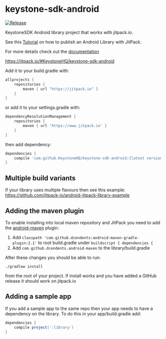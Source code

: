 # keystone-sdk-android

[![Release](https://jitpack.io/v/KeystoneHQ/keystone-sdk-android.svg)](https://jitpack.io/#KeystoneHQ/keystone-sdk-android)

KeystoneSDK Android library project that works with jitpack.io.

See this [Tutorial](https://medium.com/@ome450901/publish-an-android-library-by-jitpack-a0342684cbd0) on how to publish an Android Library with JitPack.

For more details check out the [documentation](https://github.com/jitpack/jitpack.io/blob/master/ANDROID.md)

https://jitpack.io/#KeystoneHQ/keystone-sdk-android

Add it to your build.gradle with:
```gradle
allprojects {
    repositories {
        maven { url "https://jitpack.io" }
    }
}
```

or add it to your settings.gradle with:
```gradle
dependencyResolutionManagement {
    repositories {
        maven { url 'https://www.jitpack.io' }
    }
}
```

then add dependency:
```gradle
dependencies {
    compile 'com.github.KeystoneHQ/keystone-sdk-android:{latest version}'
}
```

## Multiple build variants

If your library uses multiple flavours then see this example:
https://github.com/jitpack-io/android-jitpack-library-example

## Adding the maven plugin

To enable installing into local maven repository and JitPack you need to add the [android-maven](https://github.com/dcendents/android-maven-gradle-plugin) plugin:

1. Add `classpath 'com.github.dcendents:android-maven-gradle-plugin:2.1'` to root build.gradle under `buildscript { dependencies {`
2. Add `com.github.dcendents.android-maven` to the library/build.gradle

After these changes you should be able to run:
```shell
./gradlew install
```

from the root of your project. If install works and you have added a GitHub release it should work on jitpack.io

## Adding a sample app 

If you add a sample app to the same repo then your app needs to have a dependency on the library. To do this in your app/build.gradle add:

```gradle
dependencies {
    compile project(':library')
}
```
